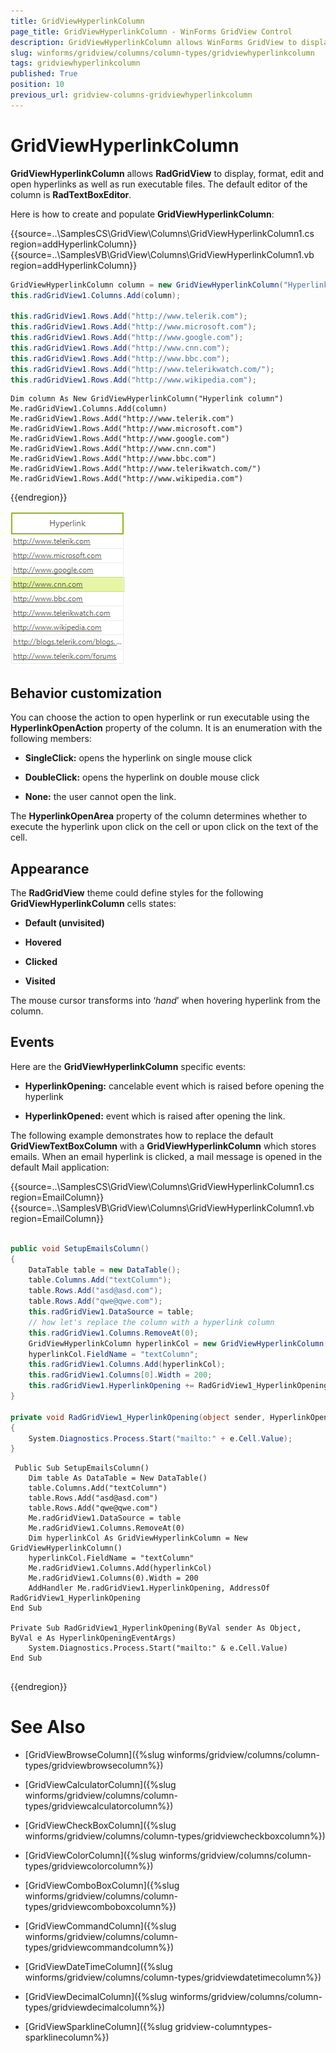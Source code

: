 ```yaml
---
title: GridViewHyperlinkColumn
page_title: GridViewHyperlinkColumn - WinForms GridView Control
description: GridViewHyperlinkColumn allows WinForms GridView to display, format, edit and open hyperlinks as well as run executable files.
slug: winforms/gridview/columns/column-types/gridviewhyperlinkcolumn
tags: gridviewhyperlinkcolumn
published: True
position: 10
previous_url: gridview-columns-gridviewhyperlinkcolumn
---
```


# GridViewHyperlinkColumn

__GridViewHyperlinkColumn__ allows __RadGridView__ to display, format, edit and open hyperlinks as well as run executable files. The default editor of the column is __RadTextBoxEditor__.

Here is how to create and populate __GridViewHyperlinkColumn__:

{{source=..\SamplesCS\GridView\Columns\GridViewHyperlinkColumn1.cs region=addHyperlinkColumn}} 
{{source=..\SamplesVB\GridView\Columns\GridViewHyperlinkColumn1.vb region=addHyperlinkColumn}} 

````C#
GridViewHyperlinkColumn column = new GridViewHyperlinkColumn("Hyperlink column");
this.radGridView1.Columns.Add(column);
            
this.radGridView1.Rows.Add("http://www.telerik.com");
this.radGridView1.Rows.Add("http://www.microsoft.com");
this.radGridView1.Rows.Add("http://www.google.com");
this.radGridView1.Rows.Add("http://www.cnn.com");
this.radGridView1.Rows.Add("http://www.bbc.com");
this.radGridView1.Rows.Add("http://www.telerikwatch.com/");
this.radGridView1.Rows.Add("http://www.wikipedia.com");

````
````VB.NET
Dim column As New GridViewHyperlinkColumn("Hyperlink column")
Me.radGridView1.Columns.Add(column)
Me.radGridView1.Rows.Add("http://www.telerik.com")
Me.radGridView1.Rows.Add("http://www.microsoft.com")
Me.radGridView1.Rows.Add("http://www.google.com")
Me.radGridView1.Rows.Add("http://www.cnn.com")
Me.radGridView1.Rows.Add("http://www.bbc.com")
Me.radGridView1.Rows.Add("http://www.telerikwatch.com/")
Me.radGridView1.Rows.Add("http://www.wikipedia.com")

````

{{endregion}} 

![gridview-columns-gridviewhyperlinkcolumn 001](images/gridview-columns-gridviewhyperlinkcolumn001.png)

## Behavior customization

You can choose the action to open hyperlink or run executable using the __HyperlinkOpenAction__ property of the column. It is an enumeration with the following members:

* __SingleClick:__ opens the hyperlink on single mouse click

* __DoubleClick:__ opens the hyperlink on double mouse click 

* __None:__ the user cannot open the link.

The __HyperlinkOpenArea__ property of the column determines whether to execute the hyperlink upon click on the cell or upon click on the text of the cell.
        

## Appearance

The __RadGridView__ theme could define styles for the following __GridViewHyperlinkColumn__ cells states:
        

* __Default (unvisited)__

* __Hovered__

* __Clicked__

* __Visited__

The mouse cursor transforms into ‘*hand*’ when hovering hyperlink from the column. 

## Events

Here are the __GridViewHyperlinkColumn__ specific events:

* __HyperlinkOpening:__ cancelable event which is raised before opening the hyperlink

* __HyperlinkOpened:__ event which is raised after opening the link.

The following example demonstrates how to replace the default **GridViewTextBoxColumn** with a **GridViewHyperlinkColumn** which stores emails. When an email hyperlink is clicked, a mail message is opened in the default Mail application:

{{source=..\SamplesCS\GridView\Columns\GridViewHyperlinkColumn1.cs region=EmailColumn}} 
{{source=..\SamplesVB\GridView\Columns\GridViewHyperlinkColumn1.vb region=EmailColumn}} 

````C#

public void SetupEmailsColumn()
{
    DataTable table = new DataTable();
    table.Columns.Add("textColumn");
    table.Rows.Add("asd@asd.com");
    table.Rows.Add("qwe@qwe.com");
    this.radGridView1.DataSource = table;
    // how let's replace the column with a hyperlink column 
    this.radGridView1.Columns.RemoveAt(0);
    GridViewHyperlinkColumn hyperlinkCol = new GridViewHyperlinkColumn();
    hyperlinkCol.FieldName = "textColumn";
    this.radGridView1.Columns.Add(hyperlinkCol);
    this.radGridView1.Columns[0].Width = 200;
    this.radGridView1.HyperlinkOpening += RadGridView1_HyperlinkOpening;
}

private void RadGridView1_HyperlinkOpening(object sender, HyperlinkOpeningEventArgs e)
{
    System.Diagnostics.Process.Start("mailto:" + e.Cell.Value);
}


````
````VB.NET
 Public Sub SetupEmailsColumn()
    Dim table As DataTable = New DataTable()
    table.Columns.Add("textColumn")
    table.Rows.Add("asd@asd.com")
    table.Rows.Add("qwe@qwe.com")
    Me.radGridView1.DataSource = table
    Me.radGridView1.Columns.RemoveAt(0)
    Dim hyperlinkCol As GridViewHyperlinkColumn = New GridViewHyperlinkColumn()
    hyperlinkCol.FieldName = "textColumn"
    Me.radGridView1.Columns.Add(hyperlinkCol)
    Me.radGridView1.Columns(0).Width = 200
    AddHandler Me.radGridView1.HyperlinkOpening, AddressOf RadGridView1_HyperlinkOpening
End Sub

Private Sub RadGridView1_HyperlinkOpening(ByVal sender As Object, ByVal e As HyperlinkOpeningEventArgs)
    System.Diagnostics.Process.Start("mailto:" & e.Cell.Value)
End Sub


````

{{endregion}} 


# See Also

* [GridViewBrowseColumn]({%slug winforms/gridview/columns/column-types/gridviewbrowsecolumn%})

* [GridViewCalculatorColumn]({%slug winforms/gridview/columns/column-types/gridviewcalculatorcolumn%})

* [GridViewCheckBoxColumn]({%slug winforms/gridview/columns/column-types/gridviewcheckboxcolumn%})

* [GridViewColorColumn]({%slug winforms/gridview/columns/column-types/gridviewcolorcolumn%})

* [GridViewComboBoxColumn]({%slug winforms/gridview/columns/column-types/gridviewcomboboxcolumn%})

* [GridViewCommandColumn]({%slug winforms/gridview/columns/column-types/gridviewcommandcolumn%})

* [GridViewDateTimeColumn]({%slug winforms/gridview/columns/column-types/gridviewdatetimecolumn%})

* [GridViewDecimalColumn]({%slug winforms/gridview/columns/column-types/gridviewdecimalcolumn%})

* [GridViewSparklineColumn]({%slug gridview-columntypes-sparklinecolumn%})

